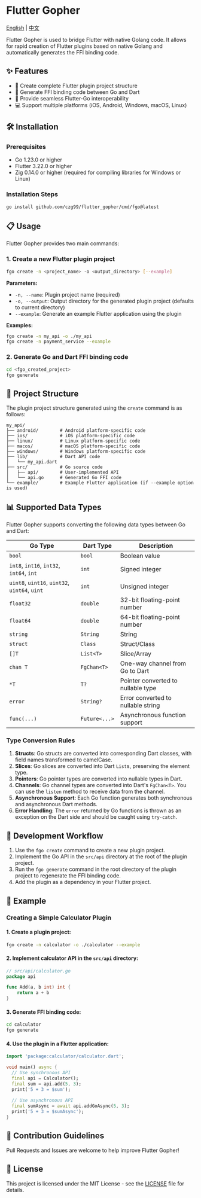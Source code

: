 # Flutter Gopher

[English](https://github.com/czg99/flutter_gopher/blob/main/README.md) | [中文](https://github.com/czg99/flutter_gopher/blob/main/README_zh.md)

Flutter Gopher is used to bridge Flutter with native Golang code. It allows for rapid creation of Flutter plugins based on native Golang and automatically generates the FFI binding code.

## ✨ Features

- 🔄 Create complete Flutter plugin project structure
- 🔌 Generate FFI binding code between Go and Dart
- 🚀 Provide seamless Flutter-Go interoperability
- 💻 Support multiple platforms (iOS, Android, Windows, macOS, Linux)

## 🛠️ Installation

### Prerequisites

- Go 1.23.0 or higher
- Flutter 3.22.0 or higher
- Zig 0.14.0 or higher (required for compiling libraries for Windows or Linux)

### Installation Steps

```bash
go install github.com/czg99/flutter_gopher/cmd/fgo@latest
```

## 📋 Usage

Flutter Gopher provides two main commands:

### 1. Create a new Flutter plugin project

```bash
fgo create -n <project_name> -o <output_directory> [--example]
```

**Parameters:**
- `-n, --name`: Plugin project name (required)
- `-o, --output`: Output directory for the generated plugin project (defaults to current directory)
- `--example`: Generate an example Flutter application using the plugin

**Examples:**
```bash
fgo create -n my_api -o ./my_api
fgo create -n payment_service --example
```

### 2. Generate Go and Dart FFI binding code

```bash
cd <fgo_created_project>
fgo generate
```

## 📁 Project Structure

The plugin project structure generated using the `create` command is as follows:

```
my_api/
├── android/        # Android platform-specific code
├── ios/            # iOS platform-specific code
├── linux/          # Linux platform-specific code
├── macos/          # macOS platform-specific code
├── windows/        # Windows platform-specific code
├── lib/            # Dart API code
│   └── my_api.dart
├── src/            # Go source code
│   ├── api/        # User-implemented API
│   └── api.go      # Generated Go FFI code
└── example/        # Example Flutter application (if --example option is used)
```

## 📊 Supported Data Types

Flutter Gopher supports converting the following data types between Go and Dart:

| Go Type                                       | Dart Type     | Description                        |
| --------------------------------------------- | ------------- | ---------------------------------- |
| `bool`                                        | `bool`        | Boolean value                      |
| `int8`, `int16`, `int32`, `int64`, `int`      | `int`         | Signed integer                     |
| `uint8`, `uint16`, `uint32`, `uint64`, `uint` | `int`         | Unsigned integer                   |
| `float32`                                     | `double`      | 32-bit floating-point number       |
| `float64`                                     | `double`      | 64-bit floating-point number       |
| `string`                                      | `String`      | String                             |
| `struct`                                      | `Class`       | Struct/Class                       |
| `[]T`                                         | `List<T>`     | Slice/Array                        |
| `chan T`                                      | `FgChan<T>`   | One-way channel from Go to Dart    |
| `*T`                                          | `T?`          | Pointer converted to nullable type |
| `error`                                       | `String?`     | Error converted to nullable string |
| `func(...)`                                   | `Future<...>` | Asynchronous function support      |


### Type Conversion Rules

1. **Structs**: Go structs are converted into corresponding Dart classes, with field names transformed to camelCase.
2. **Slices**: Go slices are converted into Dart `List`s, preserving the element type.
3. **Pointers**: Go pointer types are converted into nullable types in Dart.
4. **Channels**: Go channel types are converted into Dart's `FgChan<T>`. You can use the `listen` method to receive data from the channel.
5. **Asynchronous Support**: Each Go function generates both synchronous and asynchronous Dart methods.
6. **Error Handling**: The `error` returned by Go functions is thrown as an exception on the Dart side and should be caught using `try-catch`.

## 🔄 Development Workflow

1. Use the `fgo create` command to create a new plugin project.
2. Implement the Go API in the `src/api` directory at the root of the plugin project.
3. Run the `fgo generate` command in the root directory of the plugin project to regenerate the FFI binding code.
4. Add the plugin as a dependency in your Flutter project.

## 🌟 Example

### Creating a Simple Calculator Plugin

#### 1. Create a plugin project:

```bash
fgo create -n calculator -o ./calculator --example
```

#### 2. Implement calculator API in the `src/api` directory:

```go
// src/api/calculator.go
package api

func Add(a, b int) int {
    return a + b
}

```

#### 3. Generate FFI binding code:

```bash
cd calculator
fgo generate
```

#### 4. Use the plugin in a Flutter application:

```dart
import 'package:calculator/calculator.dart';

void main() async {
  // Use synchronous API
  final api = Calculator();
  final sum = api.add(5, 3);
  print('5 + 3 = $sum');
  
  // Use asynchronous API
  final sumAsync = await api.addGoAsync(5, 3);
  print('5 + 3 = $sumAsync');
}
```

## 📝 Contribution Guidelines

Pull Requests and Issues are welcome to help improve Flutter Gopher!

## 📄 License

This project is licensed under the MIT License - see the [LICENSE](LICENSE) file for details.